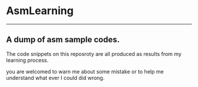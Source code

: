 # AsmLearning
---
## A dump of asm sample codes.

The code snippets on this reposroty are all produced as results from my learning process.

you are welcomed to warn me about some mistake or to help me understand what ever I could did wrong.



